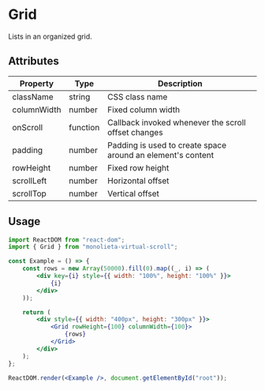 # Grid

Lists in an organized grid.

## Attributes

| Property    | Type     | Description                                                 |
| ----------- | -------- | ----------------------------------------------------------- |
| className   | string   | CSS class name                                              |
| columnWidth | number   | Fixed column width                                          |
| onScroll    | function | Callback invoked whenever the scroll offset changes         |
| padding     | number   | Padding is used to create space around an element's content |
| rowHeight   | number   | Fixed row height                                            |
| scrollLeft  | number   | Horizontal offset                                           |
| scrollTop   | number   | Vertical offset                                             |

## Usage

```jsx
import ReactDOM from "react-dom";
import { Grid } from "monolieta-virtual-scroll";

const Example = () => {
    const rows = new Array(50000).fill(0).map((_, i) => (
        <div key={i} style={{ width: "100%", height: "100%" }}>
            {i}
        </div>
    ));

    return (
        <div style={{ width: "400px", height: "300px" }}>
            <Grid rowHeight={100} columnWidth={100}>
                {rows}
            </Grid>
        </div>
    );
};

ReactDOM.render(<Example />, document.getElementById("root"));
```
